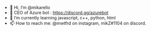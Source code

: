 - 👋 Hi, I’m @mikarello
- 👀 CEO of Azure bot : https://discord.gg/azurebot
- 🌱 I’m currently learning javascript, c++, python, html
- 📫 How to reach me: @mwtfrd on instagram, mikZ#1104 on discord.
